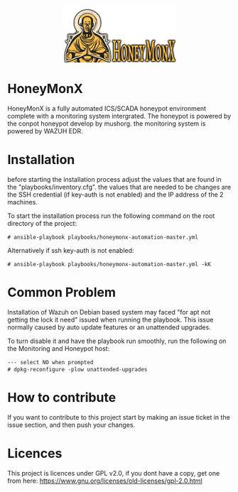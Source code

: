 <p align="center">
    <img src="./docs/img/HoneyMonX.png"  width="256">
</p>

# HoneyMonX
HoneyMonX is a fully automated ICS/SCADA honeypot environment complete with a monitoring system intergrated. 
The honeypot is powered by the conpot honeypot develop by mushorg. the monitoring system is powered by WAZUH EDR.

# Installation
before starting the installation process adjust the values that are found in the "playbooks/inventory.cfg". 
the values that are needed to be changes are the SSH credential (if key-auth is not enabled) and the IP address of the 2 machines.

To start the installation process run the following command on the root directory of the project:
```
# ansible-playbook playbooks/honeymonx-automation-master.yml
```
Alternatively if ssh key-auth is not enabled:
```
# ansible-playbook playbooks/honeymonx-automation-master.yml -kK
```

# Common Problem
Installation of Wazuh on Debian based system may faced "for apt not getting the lock it need" issued when running the playbook.
This issue normally caused by auto update features or an unattended upgrades.

To turn disable it and have the playbook run smoothly, run the following on the Monitoring and Honeypot host:

```
--- select NO when prompted
# dpkg-reconfigure -plow unattended-upgrades
```

# How to contribute
If you want to contribute to this project start by making an issue ticket in the issue section, and then push your changes.

# Licences
This project is licences under GPL v2.0, if you dont have a copy, get one from here: https://www.gnu.org/licenses/old-licenses/gpl-2.0.html